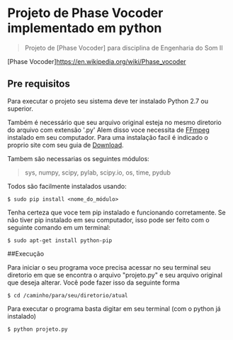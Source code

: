 # Projeto de Phase Vocoder implementado em python

>Projeto de [Phase Vocoder] para disciplina de Engenharia do Som II

[Phase Vocoder]https://en.wikipedia.org/wiki/Phase_vocoder

## Pre requisitos

Para executar o projeto seu sistema deve ter instalado Python 2.7 ou superior.

Também é necessário que seu arquivo original esteja no mesmo diretorio do arquivo com extensão '.py'
Alem disso voce necessita de [FFmpeg] instalado em seu computador.
Para uma instalação facil é indicado o proprio site com seu guia de [Download].

[FFmpeg]: https://ffmpeg.org/
[Download]: https://ffmpeg.org/download.html#get-sources

Tambem são necessarias os seguintes módulos:

>sys, numpy, scipy, pylab, scipy.io, os, time, pydub

Todos são facilmente instalados usando:

	
	$ sudo pip install <nome_do_módulo>

Tenha certeza que voce tem pip instalado e funcionando corretamente. Se não tiver pip instalado em seu computador, isso pode ser feito com o seguinte comando em um terminal:


	$ sudo apt-get install python-pip

##Execução

Para iniciar o seu programa voce precisa acessar no seu terminal seu diretorio em que se encontra o arquivo "projeto.py" e seu arquivo original que deseja alterar. Você pode fazer isso da seguinte forma



	$ cd /caminho/para/seu/diretorio/atual

Para executar o programa basta digitar em seu terminal (com o python já instalado)



	$ python projeto.py
